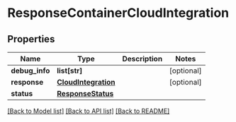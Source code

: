 # ResponseContainerCloudIntegration

## Properties
Name | Type | Description | Notes
------------ | ------------- | ------------- | -------------
**debug_info** | **list[str]** |  | [optional] 
**response** | [**CloudIntegration**](CloudIntegration.md) |  | [optional] 
**status** | [**ResponseStatus**](ResponseStatus.md) |  | 

[[Back to Model list]](../README.md#documentation-for-models) [[Back to API list]](../README.md#documentation-for-api-endpoints) [[Back to README]](../README.md)


